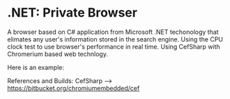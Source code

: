 #  .NET: Private Browser


A browser based on C# application from Microsoft .NET techonology that elimates any user's information stored in the search engine. Using the CPU clock test to use browser's performance in real time. Using CefSharp with Chromerium based web technlogy.


Here is an example: 

References and Builds:
CefSharp --> https://bitbucket.org/chromiumembedded/cef
